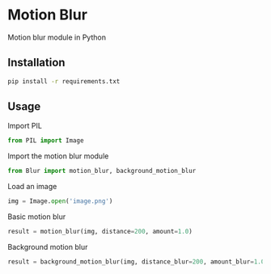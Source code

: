 # Motion Blur
Motion blur module in Python

## Installation
```bash
pip install -r requirements.txt
```

## Usage
Import PIL
```python
from PIL import Image
```
Import the motion blur module
```python
from Blur import motion_blur, background_motion_blur
```
Load an image
```python
img = Image.open('image.png')
```
Basic motion blur
```python
result = motion_blur(img, distance=200, amount=1.0)
```
Background motion blur
```python
result = background_motion_blur(img, distance_blur=200, amount_blur=1.0, amount_subject=1.0)
```
